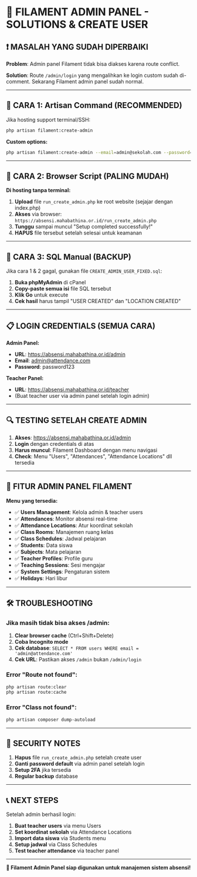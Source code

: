 # 🔧 FILAMENT ADMIN PANEL - SOLUTIONS & CREATE USER

## ❗ MASALAH YANG SUDAH DIPERBAIKI

**Problem**: Admin panel Filament tidak bisa diakses karena route conflict.

**Solution**: Route `/admin/login` yang mengalihkan ke login custom sudah di-comment. Sekarang Filament admin panel sudah normal.

---

## 🎯 CARA 1: Artisan Command (RECOMMENDED)

Jika hosting support terminal/SSH:

```bash
php artisan filament:create-admin
```

**Custom options:**

```bash
php artisan filament:create-admin --email=admin@sekolah.com --password=mypass123 --name="Admin Sekolah"
```

---

## 🎯 CARA 2: Browser Script (PALING MUDAH)

**Di hosting tanpa terminal:**

1. **Upload** file `run_create_admin.php` ke root website (sejajar dengan index.php)
2. **Akses** via browser: `https://absensi.mahabathina.or.id/run_create_admin.php`
3. **Tunggu** sampai muncul "Setup completed successfully!"
4. **HAPUS** file tersebut setelah selesai untuk keamanan

---

## 🎯 CARA 3: SQL Manual (BACKUP)

Jika cara 1 & 2 gagal, gunakan file `CREATE_ADMIN_USER_FIXED.sql`:

1. **Buka phpMyAdmin** di cPanel
2. **Copy-paste semua isi** file SQL tersebut
3. **Klik Go** untuk execute
4. **Cek hasil** harus tampil "USER CREATED" dan "LOCATION CREATED"

---

## 📋 LOGIN CREDENTIALS (SEMUA CARA)

**Admin Panel:**

-   **URL**: https://absensi.mahabathina.or.id/admin
-   **Email**: admin@attendance.com
-   **Password**: password123

**Teacher Panel:**

-   **URL**: https://absensi.mahabathina.or.id/teacher
-   (Buat teacher user via admin panel setelah login admin)

---

## 🔍 TESTING SETELAH CREATE ADMIN

1. **Akses**: https://absensi.mahabathina.or.id/admin
2. **Login** dengan credentials di atas
3. **Harus muncul**: Filament Dashboard dengan menu navigasi
4. **Check**: Menu "Users", "Attendances", "Attendance Locations" dll tersedia

---

## 🚀 FITUR ADMIN PANEL FILAMENT

**Menu yang tersedia:**

-   ✅ **Users Management**: Kelola admin & teacher users
-   ✅ **Attendances**: Monitor absensi real-time
-   ✅ **Attendance Locations**: Atur koordinat sekolah
-   ✅ **Class Rooms**: Manajemen ruang kelas
-   ✅ **Class Schedules**: Jadwal pelajaran
-   ✅ **Students**: Data siswa
-   ✅ **Subjects**: Mata pelajaran
-   ✅ **Teacher Profiles**: Profile guru
-   ✅ **Teaching Sessions**: Sesi mengajar
-   ✅ **System Settings**: Pengaturan sistem
-   ✅ **Holidays**: Hari libur

---

## 🛠️ TROUBLESHOOTING

### Jika masih tidak bisa akses /admin:

1. **Clear browser cache** (Ctrl+Shift+Delete)
2. **Coba Incognito mode**
3. **Cek database**: `SELECT * FROM users WHERE email = 'admin@attendance.com'`
4. **Cek URL**: Pastikan akses `/admin` bukan `/admin/login`

### Error "Route not found":

```bash
php artisan route:clear
php artisan route:cache
```

### Error "Class not found":

```bash
php artisan composer dump-autoload
```

---

## 🔐 SECURITY NOTES

1. **Hapus** file `run_create_admin.php` setelah create user
2. **Ganti password default** via admin panel setelah login
3. **Setup 2FA** jika tersedia
4. **Regular backup** database

---

## 📞 NEXT STEPS

Setelah admin berhasil login:

1. **Buat teacher users** via menu Users
2. **Set koordinat sekolah** via Attendance Locations
3. **Import data siswa** via Students menu
4. **Setup jadwal** via Class Schedules
5. **Test teacher attendance** via teacher panel

---

**🎉 Filament Admin Panel siap digunakan untuk manajemen sistem absensi!**

